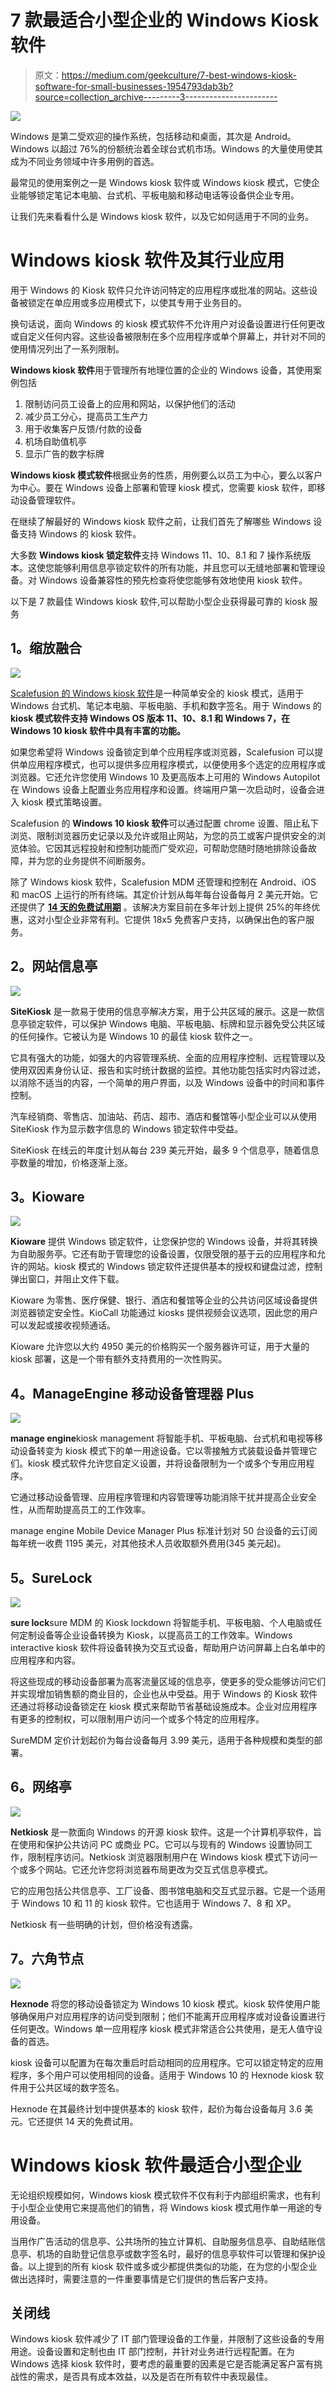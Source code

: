 # 7 款最适合小型企业的 Windows Kiosk 软件

> 原文：<https://medium.com/geekculture/7-best-windows-kiosk-software-for-small-businesses-1954793dab3b?source=collection_archive---------3----------------------->

![](img/bb4ecbbf62552d39cca045da1e9e8d47.png)

Windows 是第二受欢迎的操作系统，包括移动和桌面，其次是 Android。Windows 以超过 76%的份额统治着全球台式机市场。Windows 的大量使用使其成为不同业务领域中许多用例的首选。

最常见的使用案例之一是 Windows kiosk 软件或 Windows kiosk 模式，它使企业能够锁定笔记本电脑、台式机、平板电脑和移动电话等设备供企业专用。

让我们先来看看什么是 Windows kiosk 软件，以及它如何适用于不同的业务。

# **Windows kiosk 软件及其行业应用**

用于 Windows 的 Kiosk 软件只允许访问特定的应用程序或批准的网站。这些设备被锁定在单应用或多应用模式下，以使其专用于业务目的。

换句话说，面向 Windows 的 kiosk 模式软件不允许用户对设备设置进行任何更改或自定义任何内容。这些设备被限制在多个应用程序或单个屏幕上，并针对不同的使用情况列出了一系列限制。

**Windows kiosk 软件**用于管理所有地理位置的企业的 Windows 设备，其使用案例包括

1.  限制访问员工设备上的应用和网站，以保护他们的活动
2.  减少员工分心，提高员工生产力
3.  用于收集客户反馈/付款的设备
4.  机场自助值机亭
5.  显示广告的数字标牌

**Windows kiosk 模式软件**根据业务的性质，用例要么以员工为中心，要么以客户为中心。要在 Windows 设备上部署和管理 kiosk 模式，您需要 kiosk 软件，即移动设备管理软件。

在继续了解最好的 Windows kiosk 软件之前，让我们首先了解哪些 Windows 设备支持 Windows 的 kiosk 软件。

大多数 **Windows kiosk 锁定软件**支持 Windows 11、10、8.1 和 7 操作系统版本。这使您能够利用信息亭锁定软件的所有功能，并且您可以无缝地部署和管理设备。对 Windows 设备兼容性的预先检查将使您能够有效地使用 kiosk 软件。

以下是 7 款最佳 Windows kiosk 软件,可以帮助小型企业获得最可靠的 kiosk 服务

## **1。缩放融合**

![](img/e56e533f0bfc397651c5cd7d9cb76581.png)

[Scalefusion 的 Windows kiosk 软件](https://scalefusion.com/windows-kiosk-mode)是一种简单安全的 kiosk 模式，适用于 Windows 台式机、笔记本电脑、平板电脑、手机和数字签名。用于 Windows 的 **kiosk 模式软件支持 Windows OS 版本 11、10、8.1 和 Windows 7，在 Windows 10 kiosk 软件中具有丰富的功能。**

如果您希望将 Windows 设备锁定到单个应用程序或浏览器，Scalefusion 可以提供单应用程序模式，也可以提供多应用程序模式，以便使用多个选定的应用程序或浏览器。它还允许您使用 Windows 10 及更高版本上可用的 Windows Autopilot 在 Windows 设备上配置业务应用程序和设置。终端用户第一次启动时，设备会进入 kiosk 模式策略设置。

Scalefusion 的 **Windows 10 kiosk 软件**可以通过配置 chrome 设置、阻止私下浏览、限制浏览器历史记录以及允许或阻止网站，为您的员工或客户提供安全的浏览体验。它因其远程投射和控制功能而广受欢迎，可帮助您随时随地排除设备故障，并为您的业务提供不间断服务。

除了 Windows kiosk 软件，Scalefusion MDM 还管理和控制在 Android、iOS 和 macOS 上运行的所有终端。其定价计划从每年每台设备每月 2 美元开始。它还提供了 [**14 天的免费试用期**](https://app.scalefusion.com/users/sign_up?utm_campaign=Scalefusion%20Promotion&utm_source=Medium&utm_medium=social&utm_term=VS) 。该解决方案目前在多年计划上提供 25%的年终优惠，这对小型企业非常有利。它提供 18x5 免费客户支持，以确保出色的客户服务。

## **2。网站信息亭**

![](img/e703576d0b7230b3d3d59e20d4b9e52c.png)

**SiteKiosk** 是一款易于使用的信息亭解决方案，用于公共区域的展示。这是一款信息亭锁定软件，可以保护 Windows 电脑、平板电脑、标牌和显示器免受公共区域的任何操作。它被认为是 Windows 10 的最佳 kiosk 软件之一。

它具有强大的功能，如强大的内容管理系统、全面的应用程序控制、远程管理以及使用双因素身份认证、报告和实时统计数据的监控。其他功能包括实时内容过滤，以消除不适当的内容，一个简单的用户界面，以及 Windows 设备中的时间和事件控制。

汽车经销商、零售店、加油站、药店、超市、酒店和餐馆等小型企业可以从使用 SiteKiosk 作为显示数字信息的 Windows 锁定软件中受益。

SiteKiosk 在线云的年度计划从每台 239 美元开始，最多 9 个信息亭，随着信息亭数量的增加，价格逐渐上涨。

## **3。Kioware**

![](img/16231707c9139ce10f5ec894311561fb.png)

**Kioware** 提供 Windows 锁定软件，让您保护您的 Windows 设备，并将其转换为自助服务亭。它还有助于管理您的设备设置，仅限受限的基于云的应用程序和允许的网站。kiosk 模式的 Windows 锁定软件还提供基本的授权和键盘过滤，控制弹出窗口，并阻止文件下载。

Kioware 为零售、医疗保健、银行、酒店和餐馆等企业的公共访问区域设备提供浏览器锁定安全性。KioCall 功能通过 kiosks 提供视频会议选项，因此您的用户可以发起或接收视频通话。

Kioware 允许您以大约 4950 美元的价格购买一个服务器许可证，用于大量的 kiosk 部署，这是一个带有额外支持费用的一次性购买。

## **4。ManageEngine 移动设备管理器 Plus**

![](img/eaf83ad579528958f535afeb5f526890.png)

**manage engine**kiosk management 将智能手机、平板电脑、台式机和电视等移动设备转变为 kiosk 模式下的单一用途设备。它以零接触方式装载设备并管理它们。kiosk 模式软件允许您自定义设置，并将设备限制为一个或多个专用应用程序。

它通过移动设备管理、应用程序管理和内容管理等功能消除干扰并提高企业安全性，从而帮助提高员工的工作效率。

manage engine Mobile Device Manager Plus 标准计划对 50 台设备的云订阅每年统一收费 1195 美元，对其他技术人员收取额外费用(345 美元起)。

## **5。SureLock**

![](img/afc923ae50ee1350b5a2cecef265c45f.png)

**sure lock**sure MDM 的 Kiosk lockdown 将智能手机、平板电脑、个人电脑或任何定制设备等企业设备转换为 Kiosk，以提高员工的工作效率。Windows interactive kiosk 软件将设备转换为交互式设备，帮助用户访问屏幕上白名单中的应用程序和内容。

将这些现成的移动设备部署为高客流量区域的信息亭，使更多的受众能够访问它们并实现增加销售额的商业目的，企业也从中受益。用于 Windows 的 Kiosk 软件还通过将移动设备锁定在 kiosk 模式来帮助节省基础设施成本。企业对应用程序有更多的控制权，可以限制用户访问一个或多个特定的应用程序。

SureMDM 定价计划起价为每台设备每月 3.99 美元，适用于各种规模和类型的部署。

## **6。网络亭**

![](img/07e299b3cd331bc3ce9bb2ef498f9b2e.png)

**Netkiosk** 是一款面向 Windows 的开源 kiosk 软件。这是一个计算机亭软件，旨在使用和保护公共访问 PC 或商业 PC。它可以与现有的 Windows 设置协同工作，限制程序访问。Netkiosk 浏览器限制用户在 Windows kiosk 模式下访问一个或多个网站。它还允许您将浏览器布局更改为交互式信息亭模式。

它的应用包括公共信息亭、工厂设备、图书馆电脑和交互式显示器。它是一个适用于 Windows 10 和 11 的 kiosk 软件。它也适用于 Windows 7、8 和 XP。

Netkiosk 有一些明确的计划，但价格没有透露。

## **7。六角节点**

![](img/80ba98e69e0564502d84b6e7f4aebb9f.png)

**Hexnode** 将您的移动设备锁定为 Windows 10 kiosk 模式。kiosk 软件使用户能够确保用户对应用程序的访问受到限制；他们不能离开应用程序或对设备设置进行任何更改。Windows 单一应用程序 kiosk 模式非常适合公共使用，是无人值守设备的首选。

kiosk 设备可以配置为在每次重启时启动相同的应用程序。它可以锁定特定的应用程序，多个用户可以使用相同的设备。适用于 Windows 10 的 Hexnode kiosk 软件用于公共区域的数字签名。

Hexnode 在其最终计划中提供基本的 kiosk 软件，起价为每台设备每月 3.6 美元。它还提供 14 天的免费试用。

# **Windows kiosk 软件最适合小型企业**

无论组织规模如何，Windows kiosk 模式软件不仅有利于内部组织需求，也有利于小型企业使用它来提高他们的销售，将 Windows kiosk 模式用作单一用途的专用设备。

当用作广告活动的信息亭、公共场所的独立计算机、自助服务信息亭、自助结账信息亭、机场的自助登记信息亭或数字签名时，最好的信息亭软件可以管理和保护设备。以上提到的所有 kiosk 软件或多或少都提供类似的功能，在为您的小型企业做出选择时，需要注意的一件重要事情是它们提供的售后客户支持。

## **关闭线**

Windows kiosk 软件减少了 IT 部门管理设备的工作量，并限制了这些设备的专用用途。设备设置和定制也由 IT 部门控制，并针对业务进行远程配置。在为 Windows 选择 kiosk 软件时，要考虑的最重要的因素是它是否能满足客户富有挑战性的需求，是否具有成本效益，以及是否在所有软件中表现最佳。